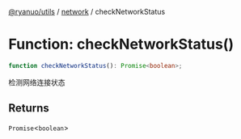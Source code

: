 [@ryanuo/utils](../../index.md) / [network](../index.md) / checkNetworkStatus

# Function: checkNetworkStatus()

```ts
function checkNetworkStatus(): Promise<boolean>;
```

检测网络连接状态

## Returns

`Promise`\<`boolean`\>
